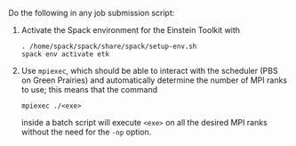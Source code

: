 Do the following in any job submission script:

1. Activate the Spack environment for the Einstein Toolkit with
   ```
   . /home/spack/spack/share/spack/setup-env.sh
   spack env activate etk
   ```
2. Use `mpiexec`, which should be able to interact with the scheduler (PBS on Green Prairies) and automatically determine the number of MPI ranks to use; this means that the command
   ```
   mpiexec ./<exe>
   ```
   inside a batch script will execute `<exe>` on all the desired MPI ranks without the need for the `-np` option. 
